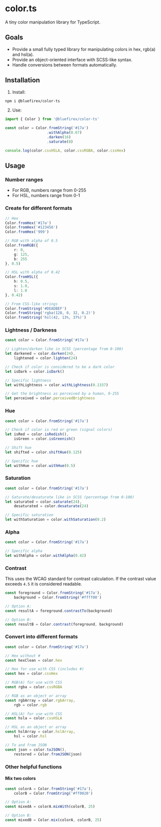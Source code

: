 # color.ts

A tiny color manipulation library for TypeScript.

## Goals

- Provide a small fully typed library for manipulating colors in hex, rgb(a) and hsl(a).
- Provide an object-oriented interface with SCSS-like syntax.
- Handle conversions between formats automatically.

## Installation

1. Install:

```bash
npm i @bluefirex/color-ts
```

2. Use:

```ts
import { Color } from '@bluefirex/color-ts'

const color = Color.fromString('#17a')
                   .withAlpha(0.67)
                   .darken(16)
                   .saturate(8)

console.log(color.cssHSLA, color.cssRGBA, color.cssHex)
```

## Usage

### Number ranges

- For RGB, numbers range from 0-255
- For HSL, numbers range from 0-1

### Create for different formats

```ts
// Hex
Color.fromHex('#17a')
Color.fromHex('#123456')
Color.fromHex('999')

// RGB with alpha of 0.5
Color.fromRGB({
	r: 0,
	g: 125,
	b: 255
}, 0.5)

// HSL with alpha of 0.42
Color.fromHSL({
    h: 0.5,
    s: 1.0,
    l: 1.0
}, 0.42)

// From CSS-like strings
Color.fromString('#DEADBEF')
Color.fromString('rgba(128, 0, 32, 0.2)')
Color.fromString('hsl(42, 13%, 37%)')
```

### Lightness / Darkness

```ts
const color = Color.fromString('#17a')

// Lighten/darken like in SCSS (percentage from 0-100)
let darkened = color.darken(24),
    lightened = color.lighten(24)

// Check if color is considered to be a dark color
let isDark = color.isDark()

// Specific lightness
let withLightness = color.withLightness(0.1337)

// Get the brightness as perceived by a human, 0-255
let perceived = color.perceivedBrightness
```

### Hue

```ts
const color = Color.fromString('#17a')

// Check if color is red or green (signal colors)
let isRed = color.isRedish(),
    isGreen = color.isGreenish()

// Shift hue
let shifted = color.shiftHue(0.125)

// Specific hue
let withHue = color.withHue(0.5)
```

### Saturation

```ts
const color = Color.fromString('#17a')

// Saturate/desaturate like in SCSS (percentage from 0-100)
let saturated = color.saturate(24),
    desaturated = color.desaturate(24)

// Specific saturation
let withSaturation = color.withSaturation(0.2)
```

### Alpha

```ts
const color = Color.fromString('#17a')

// Specific alpha
let withAlpha = color.withAlpha(0.42)
```

### Contrast

This uses the WCAG standard for contrast calculation. If the contrast value exceeds `4.5` it is considered readable.

```ts
const foreground = Color.fromString('#17a'),
    background = Color.fromString('#ffff00')

// Option A:
const resultA = foreground.contrastTo(background)

// Option B:
const resultB = Color.contrast(foreground, background)
```

### Convert into different formats

```ts
const color = Color.fromString('#17a')

// Hex without #
const hexClean = color.hex

// Hex for use with CSS (includes #)
const hex = color.cssHex

// RGB(A) for use with CSS
const rgba = color.cssRGBA

// RGB as an object or array
const rgbArray = color.rgbArray,
    rgb = color.rgb

// HSL(A) for use with CSS
const hsla = color.cssHSLA

// HSL as an object or array
const hslArray = color.hslArray,
	hsl = color.hsl

// To and from JSON
const json = color.toJSON(),
    restored = Color.fromJSON(json)
```

### Other helpful functions

#### Mix two colors

```ts
const colorA = Color.fromString('#17a'),
    colorB = Color.fromString('#ff0020')

// Option A:
const mixedA = colorA.mixWith(colorB, 25)

// Option B:
const mixedB = Color.mix(colorA, colorB, 25)
```
